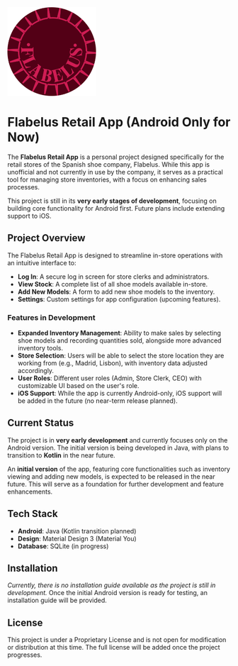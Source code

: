 <img src="assets/icon.png" alt="Flabelus Icon" width="200px">

# Flabelus Retail App (Android Only for Now)

The **Flabelus Retail App** is a personal project designed specifically for the retail stores of the Spanish shoe company, Flabelus. While this app is unofficial and not currently in use by the company, it serves as a practical tool for managing store inventories, with a focus on enhancing sales processes. 

This project is still in its **very early stages of development**, focusing on building core functionality for Android first. Future plans include extending support to iOS.

## Project Overview

The Flabelus Retail App is designed to streamline in-store operations with an intuitive interface to:
- **Log In**: A secure log in screen for store clerks and administrators.
- **View Stock**: A complete list of all shoe models available in-store.
- **Add New Models**: A form to add new shoe models to the inventory.
- **Settings**: Custom settings for app configuration (upcoming features).

### Features in Development
- **Expanded Inventory Management**: Ability to make sales by selecting shoe models and recording quantities sold, alongside more advanced inventory tools.
- **Store Selection**: Users will be able to select the store location they are working from (e.g., Madrid, Lisbon), with inventory data adjusted accordingly.
- **User Roles**: Different user roles (Admin, Store Clerk, CEO) with customizable UI based on the user's role.
- **iOS Support**: While the app is currently Android-only, iOS support will be added in the future (no near-term release planned).

## Current Status

The project is in **very early development** and currently focuses only on the Android version. The initial version is being developed in Java, with plans to transition to **Kotlin** in the near future.

An **initial version** of the app, featuring core functionalities such as inventory viewing and adding new models, is expected to be released in the near future. This will serve as a foundation for further development and feature enhancements.

## Tech Stack

- **Android**: Java (Kotlin transition planned)
- **Design**: Material Design 3 (Material You)
- **Database**: SQLite (in progress)

## Installation

*Currently, there is no installation guide available as the project is still in development.* Once the initial Android version is ready for testing, an installation guide will be provided.

## License

This project is under a Proprietary License and is not open for modification or distribution at this time. The full license will be added once the project progresses.
